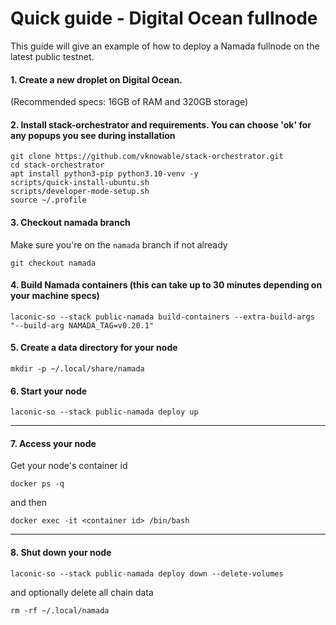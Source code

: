 # Quick guide - Digital Ocean fullnode
This guide will give an example of how to deploy a Namada fullnode on the latest public testnet.

#### 1. Create a new droplet on Digital Ocean.
(Recommended specs: 16GB of RAM and 320GB storage)

#### 2. Install stack-orchestrator and requirements. You can choose 'ok' for any popups you see during installation
```
git clone https://github.com/vknowable/stack-orchestrator.git
cd stack-orchestrator
apt install python3-pip python3.10-venv -y
scripts/quick-install-ubuntu.sh
scripts/developer-mode-setup.sh
source ~/.profile
```

#### 3. Checkout namada branch
Make sure you're on the `namada` branch if not already
```
git checkout namada
```

#### 4. Build Namada containers (this can take up to 30 minutes depending on your machine specs)
```
laconic-so --stack public-namada build-containers --extra-build-args "--build-arg NAMADA_TAG=v0.20.1"
```
#### 5. Create a data directory for your node
```
mkdir -p ~/.local/share/namada
```
#### 6. Start your node
```
laconic-so --stack public-namada deploy up
```
---
#### 7. Access your node
Get your node's container id
```
docker ps -q
```
and then
```
docker exec -it <container id> /bin/bash
```
---
#### 8. Shut down your node
```
laconic-so --stack public-namada deploy down --delete-volumes
```
and optionally delete all chain data
```
rm -rf ~/.local/namada
```
